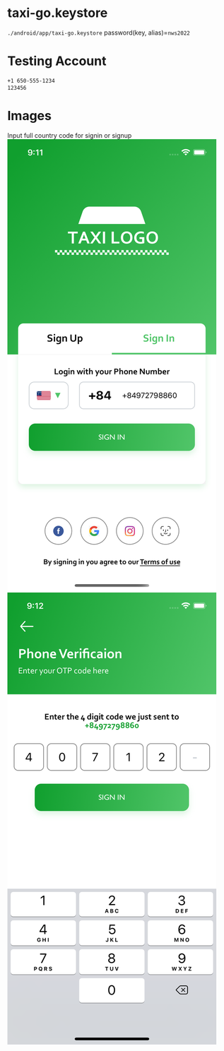 # taxi-go.keystore

`./android/app/taxi-go.keystore`
password(key, alias)=`nws2022`

# Testing Account

```
+1 650-555-1234
123456
```

# Images

Input full country code for signin or signup
![sign-in](/images/sign-in.png)
![otp](/images/otp.png)
